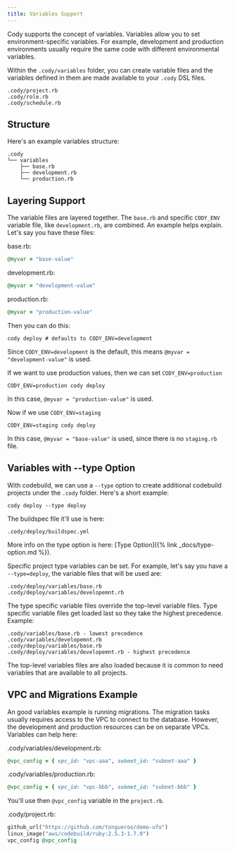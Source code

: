 ```yaml
---
title: Variables Support
---
```


Cody supports the concept of variables. Variables allow you to set environment-specific variables. For example, development and production environments usually require the same code with different environmental variables.

Within the `.cody/variables` folder, you can create variable files and the variables defined in them are made available to your `.cody` DSL files.

    .cody/project.rb
    .cody/role.rb
    .cody/schedule.rb

## Structure

Here's an example variables structure:

    .cody
    └── variables
        ├── base.rb
        ├── development.rb
        └── production.rb

## Layering Support

The variable files are layered together. The `base.rb` and specific `CODY_ENV `variable file, like `development.rb`, are combined. An example helps explain.   Let's say you have these files:

base.rb:

```ruby
@myvar = "base-value"
```

development.rb:

```ruby
@myvar = "development-value"
```

production.rb:

```ruby
@myvar = "production-value"
```

Then you can do this:

    cody deploy # defaults to CODY_ENV=development

Since `CODY_ENV=development` is the default, this means `@myvar = "development-value"` is used.

If we want to use production values, then we can set `CODY_ENV=production`

    CODY_ENV=production cody deploy

In this case, `@myvar = "production-value"` is used.

Now if we use `CODY_ENV=staging`

    CODY_ENV=staging cody deploy

In this case, `@myvar = "base-value"` is used, since there is no `staging.rb` file.

## Variables with -\-type Option

With codebuild, we can use a `--type` option to create additional codebuild projects under the `.cody` folder.  Here's a short example:

    cody deploy --type deploy

The buildspec file it'll use is here:

    .cody/deploy/buildspec.yml

More info on the type option is here: [Type Option]({% link _docs/type-option.md %}).

Specific project type variables can be set. For example, let's say you have a `--type=deploy`, the variable files that will be used are:

    .cody/deploy/variables/base.rb
    .cody/deploy/variables/developemnt.rb

The type specific variable files override the top-level variable files. Type specific variable files get loaded last so they take the highest precedence.  Example:

    .cody/variables/base.rb - lowest precedence
    .cody/variables/developemnt.rb
    .cody/deploy/variables/base.rb
    .cody/deploy/variables/developemnt.rb - highest precedence

The top-level variables files are also loaded because it is common to need variables that are available to all projects.

## VPC and Migrations Example

An good variables example is running migrations. The migration tasks usually requires access to the VPC to connect to the database. However, the development and production resources can be on separate VPCs.  Variables can help here:

.cody/variables/development.rb:

```ruby
@vpc_config = { vpc_id: "vpc-aaa", subnet_id: "subnet-aaa" }
```

.cody/variables/production.rb:

```ruby
@vpc_config = { vpc_id: "vpc-bbb", subnet_id: "subnet-bbb" }
```

You'll use then `@vpc_config` variable in the `project.rb`.

.cody/project.rb:

```ruby
github_url("https://github.com/tongueroo/demo-ufo")
linux_image("aws/codebuild/ruby:2.5.3-1.7.0")
vpc_config @vpc_config
```